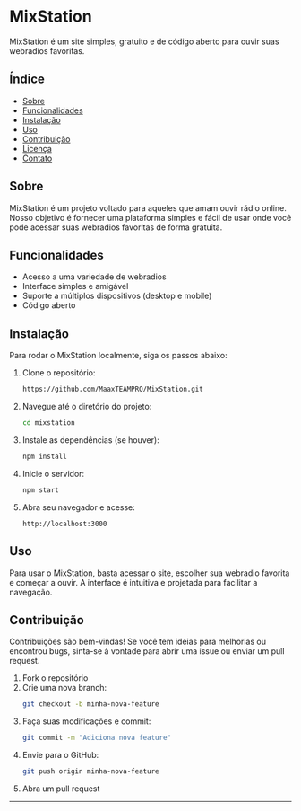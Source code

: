 # MixStation

MixStation é um site simples, gratuito e de código aberto para ouvir suas webradios favoritas.

## Índice

- [Sobre](#sobre)
- [Funcionalidades](#funcionalidades)
- [Instalação](#instalação)
- [Uso](#uso)
- [Contribuição](#contribuição)
- [Licença](#licença)
- [Contato](#contato)

## Sobre

MixStation é um projeto voltado para aqueles que amam ouvir rádio online. Nosso objetivo é fornecer uma plataforma simples e fácil de usar onde você pode acessar suas webradios favoritas de forma gratuita.

## Funcionalidades

- Acesso a uma variedade de webradios
- Interface simples e amigável
- Suporte a múltiplos dispositivos (desktop e mobile)
- Código aberto

## Instalação

Para rodar o MixStation localmente, siga os passos abaixo:

1. Clone o repositório:
    ```sh
    https://github.com/MaaxTEAMPRO/MixStation.git
    ```

2. Navegue até o diretório do projeto:
    ```sh
    cd mixstation
    ```

3. Instale as dependências (se houver):
    ```sh
    npm install
    ```

4. Inicie o servidor:
    ```sh
    npm start
    ```

5. Abra seu navegador e acesse:
    ```
    http://localhost:3000
    ```

## Uso

Para usar o MixStation, basta acessar o site, escolher sua webradio favorita e começar a ouvir. A interface é intuitiva e projetada para facilitar a navegação.

## Contribuição

Contribuições são bem-vindas! Se você tem ideias para melhorias ou encontrou bugs, sinta-se à vontade para abrir uma issue ou enviar um pull request.

1. Fork o repositório
2. Crie uma nova branch:
    ```sh
    git checkout -b minha-nova-feature
    ```
3. Faça suas modificações e commit:
    ```sh
    git commit -m "Adiciona nova feature"
    ```
4. Envie para o GitHub:
    ```sh
    git push origin minha-nova-feature
    ```
5. Abra um pull request

---
